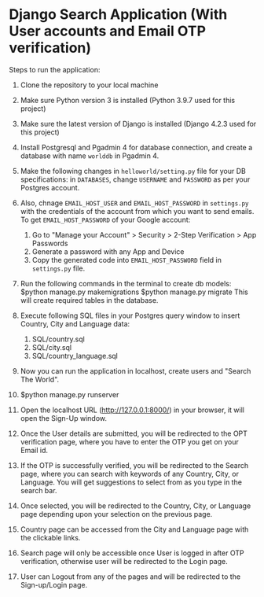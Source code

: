 # Django Search Application (With User accounts and Email OTP verification)

Steps to run the application:
1. Clone the repository to your local machine
2. Make sure Python version 3 is installed (Python 3.9.7 used for this project)
3. Make sure the latest version of Django is installed (Django 4.2.3 used for this project)
4. Install Postgresql and Pgadmin 4 for database connection, and create a database with name `worlddb` in Pgadmin 4.
5. Make the following changes in `helloworld/setting.py` file for your DB specifications:
     in `DATABASES`, change `USERNAME` and `PASSWORD` as per your Postgres account.
6. Also, chnage `EMAIL_HOST_USER` and `EMAIL_HOST_PASSWORD` in `settings.py` with the credentials of the account from which you want to send emails.
     To get `EMAIL_HOST_PASSWORD` of your Google account:
     1.  Go to "Manage your Account" > Security > 2-Step Verification > App Passwords
     2.  Generate a password with any App and Device
     3.  Copy the generated code into `EMAIL_HOST_PASSWORD` field in `settings.py` file.
7. Run the following commands in the terminal to create db models:
     $python manage.py makemigrations
     $python manage.py migrate
   This will create required tables in the database.
8. Execute following SQL files in your Postgres query window to insert Country, City and Language data:
     1. SQL/country.sql
     2. SQL/city.sql
     3. SQL/country_language.sql
        
9. Now you can run the application in localhost, create users and "Search The World".
10. $python manage.py runserver
11. Open the localhost URL (http://127.0.0.1:8000/) in your browser, it will open the Sign-Up window.
12. Once the User details are submitted, you will be redirected to the OPT verification page, where you have to enter the OTP you get on your Email id.
13. If the OTP is successfully verified, you will be redirected to the Search page, where you can search with keywords of any Country, City, or Language. You will get suggestions to select from as you type in the search bar.
14. Once selected, you will be redirected to the Country, City, or Language page depending upon your selection on the previous page.
15. Country page can be accessed from the City and Language page with the clickable links.
16. Search page will only be accessible once User is logged in after OTP verification, otherwise user will be redirected to the Login page.
17. User can Logout from any of the pages and will be redirected to the Sign-up/Login page.
    
